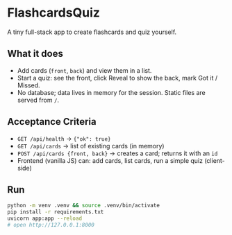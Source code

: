 # FlashcardsQuiz
A tiny full-stack app to create flashcards and quiz yourself.

## What it does
- Add cards (`front`, `back`) and view them in a list.
- Start a quiz: see the front, click Reveal to show the back, mark Got it / Missed.
- No database; data lives in memory for the session. Static files are served from `/`.

## Acceptance Criteria
- `GET /api/health` → `{"ok": true}`
- `GET /api/cards` → list of existing cards (in memory)
- `POST /api/cards {front, back}` → creates a card; returns it with an `id`
- Frontend (vanilla JS) can: add cards, list cards, run a simple quiz (client-side)

## Run
```bash
python -m venv .venv && source .venv/bin/activate
pip install -r requirements.txt
uvicorn app:app --reload
# open http://127.0.0.1:8000
